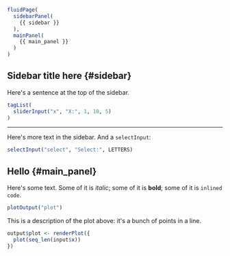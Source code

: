 
``` {.r .layout}
fluidPage(
  sidebarPanel(
    {{ sidebar }}
  ),
  mainPanel(
    {{ main_panel }}
  )
)
```

## Sidebar title here {#sidebar}

Here's a sentence at the top of the sidebar.

``` {.r .ui}
tagList(
  sliderInput("x", "X:", 1, 10, 5)
)
```

*****

Here's more text in the sidebar. And a `selectInput`:

``` {.r .ui}
selectInput("select", "Select:", LETTERS)
```


## Hello {#main_panel}

Here's some text. Some of it is _italic_; some of it is **bold**; some of it is `inlined code`.

``` {.r .ui}
plotOutput("plot")
```

This is a description of the plot above: it's a bunch of points in a line.

``` {.r .server}
output$plot <- renderPlot({
  plot(seq_len(input$x))
})
```
